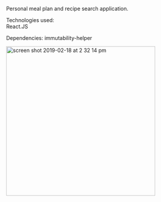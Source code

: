 Personal meal plan and recipe search application.

Technologies used:<br/>
React.JS <br/>

Dependencies:
immutability-helper

<img width="401" alt="screen shot 2019-02-18 at 2 32 14 pm" src="https://user-images.githubusercontent.com/44300521/52972822-05f5a980-338a-11e9-84ea-107018e9bbf6.png">

